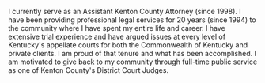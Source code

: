 I currently serve as an Assistant Kenton County Attorney (since 1998).  I have been providing professional legal services for 20 years (since 1994) to the community where I have spent my entire life and career.  I have extensive trial experience and have argued issues at every level of Kentucky's appellate courts for both the Commonwealth of Kentucky and private clients.  I am proud of that tenure and what has been accomplished.  I am motivated to give back to my community through full-time public service as one of Kenton County's District Court Judges.   